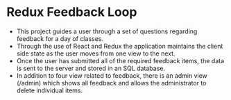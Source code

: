 # Redux Feedback Loop

* This project guides a user through a set of questions regarding feedback for a day of classes. 
* Through the use of React and Redux the application maintains the client side state as the user moves from one view to the next.
* Once the user has submitted all of the required feedback items, the data is sent to the server and stored in an SQL database.
* In addition to four view related to feedback, there is an admin view (/admin) which shows all feedback and allows the administrator to delete individual items. 